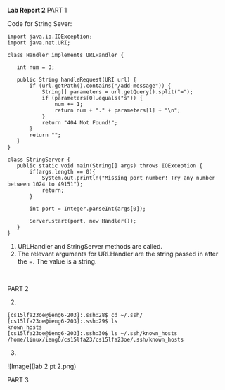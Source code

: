 **Lab Report 2**
PART 1 <br>

   
   Code for String Sever: <br>
   ~~~
  import java.io.IOException;
  import java.net.URI;
  
  class Handler implements URLHandler {
  
      int num = 0;
  
      public String handleRequest(URI url) {
          if (url.getPath().contains("/add-message")) {
              String[] parameters = url.getQuery().split("=");
              if (parameters[0].equals("s")) {
                  num += 1;
                  return num + "." + parameters[1] + "\n";
              }
              return "404 Not Found!";
          }
          return "";
      }
  }
  
  class StringServer {
      public static void main(String[] args) throws IOException {
          if(args.length == 0){
              System.out.println("Missing port number! Try any number between 1024 to 49151");
              return;
          }
  
          int port = Integer.parseInt(args[0]);
  
          Server.start(port, new Handler());
      }
  }
   ~~~


   1. URLHandler and StringServer methods are called. <br>
   2. The relevant arguments for URLHandler are the string passed in after the =. The value is a string.<br>
   <br>


PART 2 <br>

2.
~~~
[cs15lfa23oe@ieng6-203]:.ssh:28$ cd ~/.ssh/
[cs15lfa23oe@ieng6-203]:.ssh:29$ ls
known_hosts
[cs15lfa23oe@ieng6-203]:.ssh:30$ ls ~/.ssh/known_hosts
/home/linux/ieng6/cs15lfa23/cs15lfa23oe/.ssh/known_hosts
~~~

3. 
![Image](lab 2 pt 2.png)


PART 3

